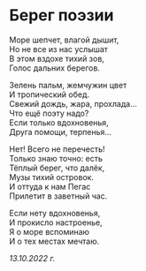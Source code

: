 # Берег поэзии

Море шепчет, влагой дышит,  
Но не все из нас услышат  
В этом вздохе тихий зов,  
Голос дальних берегов.

Зелень пальм, жемчужин цвет  
И тропический обед.  
Свежий дождь, жара, прохлада...  
Что ещё поэту надо?  
Если только вдохновенья,  
Друга помощи, терпенья...

Нет! Всего не перечесть!  
Только знаю точно: есть  
Тёплый берег, что далёк,  
Музы тихий островок.  
И оттуда к нам Пегас  
Прилетит в заветный час.

Если нету вдохновенья,  
И прокисло настроенье,  
Я о море вспоминаю  
И о тех местах мечтаю.

*13.10.2022 г.*